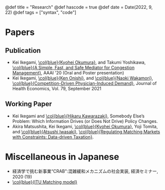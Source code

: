 @def title = "Research"
@def hascode = true
@def date = Date(2022, 9, 22)
@def tags = ["syntax", "code"]

# Papers

## Publication
- Kei Ikegami, [\col{blue}{Kyohei Okumura}](https://sites.google.com/view/kyoheiokumura/), and Takumi Yoshikawa, [\col{blue}{A Simple, Fast, and Safe Mediator for Congestion Management}](/assets/papers/CRAB_AAAI.pdf), AAAI '20 (Oral and Poster presentation)
- Kei Ikegami, [\col{blue}{Ken Onishi}](https://sites.google.com/site/kenonishiecon/), and [\col{blue}{Naoki Wakamori}](https://sites.google.com/site/nwakamori/home), [\col{blue}{Competition-Driven Physician-Induced Demand}](https://www.sciencedirect.com/science/article/pii/S0167629621000734?via%3Dihub), Journal of Health Economics, Vol. 79, September 2021

## Working Paper
- Kei Ikegami and [\col{blue}{Hikaru Kawarazaki}](https://sites.google.com/site/hikarukawara/home), Somebody Else’s Problem: Which Information Drives (or Does Not Drive) Policy Changes.
- Akira Matsushita, Kei Ikegami, [\col{blue}{Kyohei Okumura}](https://sites.google.com/view/kyoheiokumura/), Yoji Tomita, and [\col{blue}{Atsushi Iwasaki}](https://sites.google.com/site/a2ciwasaki/), [\col{blue}{Regulating Matching Markets with Constraints: Data-driven Taxation}](https://arxiv.org/abs/2205.14387).


# Miscellaneous in Japanese
- 経済学で挑む新事業“CRAB":混雑緩和メカニズムの社会実装, 経済セミナー, 2020 (19)
- [\col{blue}{ITU Matching model}](/assets/papers/ITUMatching.pdf)
